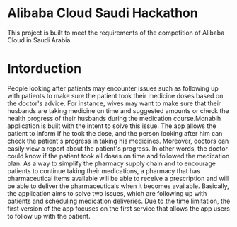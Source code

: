 # Alibaba Cloud Saudi Hackathon
This project is built to meet the requirements of the competition of Alibaba Cloud in Saudi Arabia.

# Intorduction
People looking after patients may encounter issues such as following up with patients to make sure the patient took their medicine doses based on the doctor's advice. For instance, wives may want to make sure that their husbands are taking medicine on time and suggested amounts or check the health progress of their husbands during the medication course.Monabih application is built with the intent to solve this issue. The app allows the patient to inform if he took the dose, and the person looking after him can check the patient's progress in taking his medicines. Moreover, doctors can easily view a report about the patient's progress. In other words, the doctor could know if the patient took all doses on time and followed the medication plan. As a way to simplify the pharmacy supply chain and to encourage patients to continue taking their medications, a pharmacy that has pharmaceutical items available will be able to receive a prescription and will be able to deliver the pharmaceuticals when it becomes available. Basically, the application aims to solve two issues, which are following up with patients and scheduling medication deliveries. Due to the time limitation, the first version of the app focuses on the first service that allows the app users to follow up with the patient.

